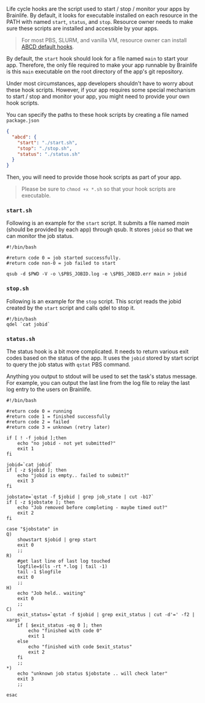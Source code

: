 Life cycle hooks are the script used to start / stop / monitor your apps by Brainlife. By default, it looks for executable installed on each resource in the PATH with named `start`, `status`, and `stop`. Resource owner needs to make sure these scripts are installed and accessible by your apps. 

> For most PBS, SLURM, and vanilla VM, resource owner can install [ABCD default hooks](https://github.com/brain-life/abcd-spec/tree/master/hooks).

By default, the `start` hook should look for a file named `main` to start your app. Therefore, the only file required to make your app runnable by Brainlife is this `main` executable on the root directory of the app's git repository.

Under most circumstances, app developers shouldn't have to worry about these hook scripts. However, if your app requires some special mechanism to start / stop and monitor your app, you might need to provide your own hook scripts.

You can specify the paths to these hook scripts by creating a file named `package.json`

```json
{
  "abcd": {
    "start": "./start.sh",
    "stop": "./stop.sh",
    "status": "./status.sh"
  }
}
```

Then, you will need to provide those hook scripts as part of your app.

> Please be sure to `chmod +x *.sh` so that your hook scripts are executable.

### `start.sh`

Following is an example for the `start` script. It submits a file named *main* (should be provided by each app) through qsub. It stores `jobid` so that we can monitor the job status.

```
#!/bin/bash

#return code 0 = job started successfully.
#return code non-0 = job failed to start

qsub -d $PWD -V -o \$PBS_JOBID.log -e \$PBS_JOBID.err main > jobid
```

### `stop.sh`

Following is an example for the `stop` script. This script reads the jobid created by the `start` script and calls qdel to stop it.

```
#!/bin/bash
qdel `cat jobid`
```

### `status.sh`

The status hook is a bit more complicated. It needs to return various exit codes based on the status of the app. It uses the `jobid` stored by start script to query the job status with `qstat` PBS command. 

Anything you output to stdout will be used to set the task's status message. For example, you can output the last line from the log file to relay the last log entry to the users on Brainlife.

```
#!/bin/bash

#return code 0 = running
#return code 1 = finished successfully
#return code 2 = failed
#return code 3 = unknown (retry later)

if [ ! -f jobid ];then
    echo "no jobid - not yet submitted?"
    exit 1
fi

jobid=`cat jobid`
if [ -z $jobid ]; then
    echo "jobid is empty.. failed to submit?"
    exit 3
fi

jobstate=`qstat -f $jobid | grep job_state | cut -b17`
if [ -z $jobstate ]; then
    echo "Job removed before completing - maybe timed out?"
    exit 2
fi

case "$jobstate" in
Q)
    showstart $jobid | grep start
    exit 0
    ;;
R)
    #get last line of last log touched
    logfile=$(ls -rt *.log | tail -1)
    tail -1 $logfile
    exit 0
    ;;
H)
    echo "Job held.. waiting"
    exit 0
    ;;
C)
    exit_status=`qstat -f $jobid | grep exit_status | cut -d'=' -f2 | xargs`
    if [ $exit_status -eq 0 ]; then
        echo "finished with code 0"
        exit 1
    else
        echo "finished with code $exit_status"
        exit 2
    fi
    ;;
*)
    echo "unknown job status $jobstate .. will check later"
    exit 3
    ;;

esac

```

